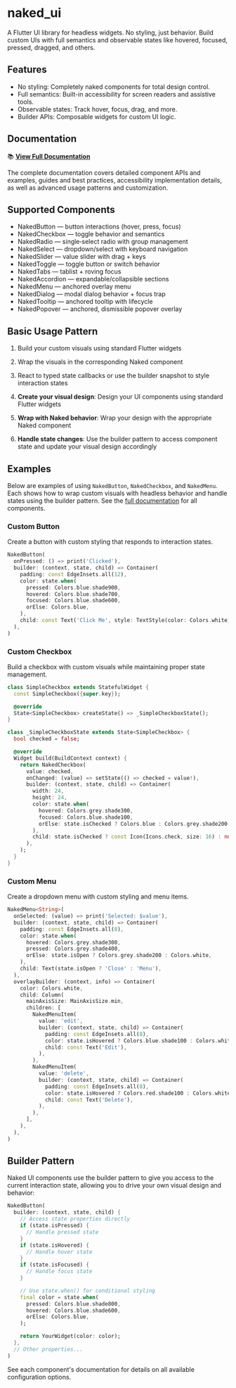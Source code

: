 # naked_ui

A Flutter UI library for headless widgets. No styling, just behavior. Build custom UIs with full semantics and observable states like hovered, focused, pressed, dragged, and others.

## Features
- No styling: Completely naked components for total design control.
- Full semantics: Built-in accessibility for screen readers and assistive tools.
- Observable states: Track hover, focus, drag, and more.
- Builder APIs: Composable widgets for custom UI logic.

## Documentation

📚 **[View Full Documentation](https://docs.page/btwld/naked_ui)**

The complete documentation covers detailed component APIs and examples, guides and best practices, accessibility implementation details, as well as advanced usage patterns and customization.

## Supported Components

- NakedButton — button interactions (hover, press, focus)
- NakedCheckbox — toggle behavior and semantics
- NakedRadio — single‑select radio with group management
- NakedSelect — dropdown/select with keyboard navigation
- NakedSlider — value slider with drag + keys
- NakedToggle — toggle button or switch behavior
- NakedTabs — tablist + roving focus
- NakedAccordion — expandable/collapsible sections
- NakedMenu — anchored overlay menu
- NakedDialog — modal dialog behavior + focus trap
- NakedTooltip — anchored tooltip with lifecycle
- NakedPopover — anchored, dismissible popover overlay

## Basic Usage Pattern

1. Build your custom visuals using standard Flutter widgets
2. Wrap the visuals in the corresponding Naked component
3. React to typed state callbacks or use the builder snapshot to style interaction states

1. **Create your visual design**: Design your UI components using standard Flutter widgets
2. **Wrap with Naked behavior**: Wrap your design with the appropriate Naked component
3. **Handle state changes**: Use the builder pattern to access component state and update your visual design accordingly

## Examples

Below are examples of using `NakedButton`, `NakedCheckbox`, and `NakedMenu`. Each shows how to wrap custom visuals with headless behavior and handle states using the builder pattern. See the [full documentation](https://docs.page/btwld/naked_ui) for all components.

### Custom Button
Create a button with custom styling that responds to interaction states.

```dart
NakedButton(
  onPressed: () => print('Clicked'),
  builder: (context, state, child) => Container(
    padding: const EdgeInsets.all(12),
    color: state.when(
      pressed: Colors.blue.shade900,
      hovered: Colors.blue.shade700,
      focused: Colors.blue.shade600,
      orElse: Colors.blue,
    ),
    child: const Text('Click Me', style: TextStyle(color: Colors.white)),
  ),
)
```

### Custom Checkbox
Build a checkbox with custom visuals while maintaining proper state management.

```dart
class SimpleCheckbox extends StatefulWidget {
  const SimpleCheckbox({super.key});

  @override
  State<SimpleCheckbox> createState() => _SimpleCheckboxState();
}

class _SimpleCheckboxState extends State<SimpleCheckbox> {
  bool checked = false;

  @override
  Widget build(BuildContext context) {
    return NakedCheckbox(
      value: checked,
      onChanged: (value) => setState(() => checked = value!),
      builder: (context, state, child) => Container(
        width: 24,
        height: 24,
        color: state.when(
          hovered: Colors.grey.shade300,
          focused: Colors.blue.shade100,
          orElse: state.isChecked ? Colors.blue : Colors.grey.shade200,
        ),
        child: state.isChecked ? const Icon(Icons.check, size: 16) : null,
      ),
    );
  }
}
```

### Custom Menu
Create a dropdown menu with custom styling and menu items.

```dart
NakedMenu<String>(
  onSelected: (value) => print('Selected: $value'),
  builder: (context, state, child) => Container(
    padding: const EdgeInsets.all(8),
    color: state.when(
      hovered: Colors.grey.shade300,
      pressed: Colors.grey.shade400,
      orElse: state.isOpen ? Colors.grey.shade200 : Colors.white,
    ),
    child: Text(state.isOpen ? 'Close' : 'Menu'),
  ),
  overlayBuilder: (context, info) => Container(
    color: Colors.white,
    child: Column(
      mainAxisSize: MainAxisSize.min,
      children: [
        NakedMenuItem(
          value: 'edit',
          builder: (context, state, child) => Container(
            padding: const EdgeInsets.all(8),
            color: state.isHovered ? Colors.blue.shade100 : Colors.white,
            child: const Text('Edit'),
          ),
        ),
        NakedMenuItem(
          value: 'delete',
          builder: (context, state, child) => Container(
            padding: const EdgeInsets.all(8),
            color: state.isHovered ? Colors.red.shade100 : Colors.white,
            child: const Text('Delete'),
          ),
        ),
      ],
    ),
  ),
)
```

## Builder Pattern

Naked UI components use the builder pattern to give you access to the current interaction state, allowing you to drive your own visual design and behavior:

```dart
NakedButton(
  builder: (context, state, child) {
    // Access state properties directly
    if (state.isPressed) {
      // Handle pressed state
    }
    if (state.isHovered) {
      // Handle hover state
    }
    if (state.isFocused) {
      // Handle focus state
    }

    // Use state.when() for conditional styling
    final color = state.when(
      pressed: Colors.blue.shade800,
      hovered: Colors.blue.shade600,
      orElse: Colors.blue,
    );

    return YourWidget(color: color);
  },
  // Other properties...
)
```
See each component's documentation for details on all available configuration options.
